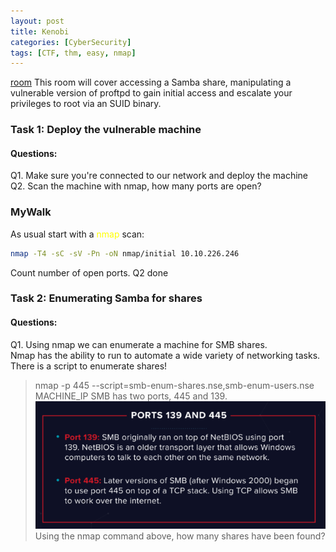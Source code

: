 ```yaml
---
layout: post
title: Kenobi
categories: [CyberSecurity]
tags: [CTF, thm, easy, nmap]
---
```

<style>
y { color: Yellow }
</style>

[room](https://tryhackme.com/room/kenobi)
This room will cover accessing a Samba share, manipulating a vulnerable version of proftpd to gain initial access and escalate your privileges to root via an SUID binary.
### Task 1: Deploy the vulnerable machine
#### Questions:
Q1. Make sure you're connected to our network and deploy the machine  
Q2. Scan the machine with nmap, how many ports are open?
### MyWalk
As usual start with a <y>nmap</y> scan:
```bash
nmap -T4 -sC -sV -Pn -oN nmap/initial 10.10.226.246
```
Count number of open ports. Q2 done

### Task 2: Enumerating Samba for shares
#### Questions:
Q1. Using nmap we can enumerate a machine for SMB shares.  
Nmap has the ability to run to automate a wide variety of networking tasks.   There is a script to enumerate shares!  
> nmap -p 445 --script=smb-enum-shares.nse,smb-enum-users.nse MACHINE_IP
SMB has two ports, 445 and 139.
![image info](./assets/bkgVNy3.png)  
Using the nmap command above, how many shares have been found?